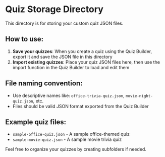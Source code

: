 # Quiz Storage Directory

This directory is for storing your custom quiz JSON files. 

## How to use:

1. **Save your quizzes**: When you create a quiz using the Quiz Builder, export it and save the JSON file in this directory
2. **Import existing quizzes**: Place your quiz JSON files here, then use the import function in the Quiz Builder to load and edit them

## File naming convention:
- Use descriptive names like: `office-trivia-quiz.json`, `movie-night-quiz.json`, etc.
- Files should be valid JSON format exported from the Quiz Builder

## Example quiz files:
- `sample-office-quiz.json` - A sample office-themed quiz
- `sample-movie-quiz.json` - A sample movie trivia quiz

Feel free to organize your quizzes by creating subfolders if needed.